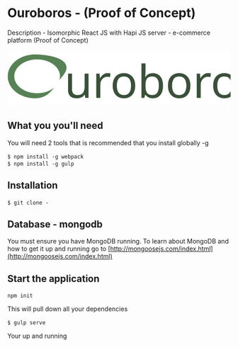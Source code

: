 # Ouroboros - (Proof of Concept)

Description - Isomorphic React JS with Hapi JS server - e-commerce platform (Proof of Concept)

![](/_assets/logo-single.svg?raw=true)

## What you you'll need

You will need 2 tools that is recommended that you install globally -g

```
$ npm install -g webpack
$ npm install -g gulp

```

## Installation

```
$ git clone -

```

## Database - mongodb

You must ensure you have MongoDB running. To learn about MongoDB and how to get it up and running go to [http://mongoosejs.com/index.html](http://mongoosejs.com/index.html)

## Start the application

```
npm init

```
This will pull down all your dependencies

```
$ gulp serve

```

Your up and running


